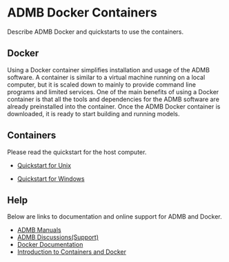 ADMB Docker Containers
======================

Describe ADMB Docker and quickstarts to use the containers.

Docker
------

Using a Docker container simplifies installation and usage of the ADMB software.  A container is similar to a virtual machine running on a local computer, but it is scaled down to mainly to provide command line programs and limited services.  One of the main benefits of using a Docker container is that all the tools and dependencies for the ADMB software are already preinstalled into the container.  Once the ADMB Docker container is downloaded, it is ready to start building and running models.

Containers
----------

Please read the quickstart for the host computer.

* [Quickstart for Unix](quickstart-unix.html)

* [Quickstart for Windows](quickstart-windows.html)

Help
----

Below are links to documentation and online support for ADMB and Docker.

* [ADMB Manuals](https://www.admb-project.org/docs/manuals/)
* [ADMB Discussions(Support)](https://github.com/admb-project/admb/discussions)
* [Docker Documentation](https://docs.docker.com/)
* [Introduction to Containers and Docker](https://learn.microsoft.com/en-us/dotnet/architecture/microservices/container-docker-introduction/)

